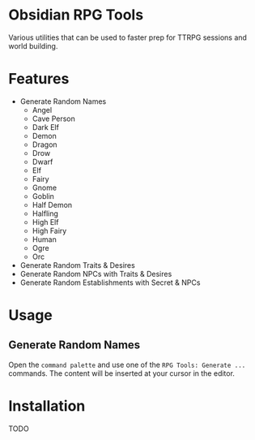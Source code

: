 # Obsidian RPG Tools

Various utilities that can be used to faster prep for TTRPG sessions and world building.

# Features

- Generate Random Names
  - Angel
  - Cave Person
  - Dark Elf
  - Demon
  - Dragon
  - Drow
  - Dwarf
  - Elf
  - Fairy
  - Gnome
  - Goblin
  - Half Demon
  - Halfling
  - High Elf
  - High Fairy
  - Human
  - Ogre
  - Orc
- Generate Random Traits & Desires
- Generate Random NPCs with Traits & Desires
- Generate Random Establishments with Secret & NPCs

# Usage

## Generate Random Names

Open the ``command palette`` and use one of the ``RPG Tools: Generate ...`` commands. The content will be inserted at your cursor in the editor.

# Installation

TODO
